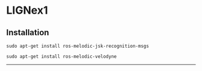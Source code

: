 # LIGNex1


## Installation

```sudo apt-get install ros-melodic-jsk-recognition-msgs```

```sudo apt-get install ros-melodic-velodyne```


---

